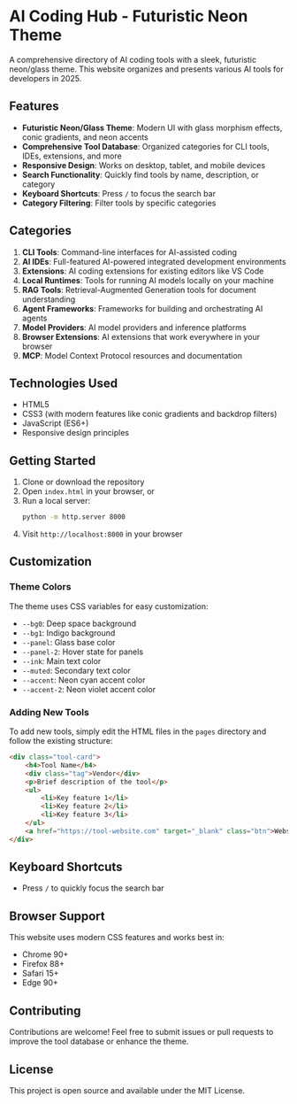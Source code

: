# AI Coding Hub - Futuristic Neon Theme

A comprehensive directory of AI coding tools with a sleek, futuristic neon/glass theme. This website organizes and presents various AI tools for developers in 2025.

## Features

- **Futuristic Neon/Glass Theme**: Modern UI with glass morphism effects, conic gradients, and neon accents
- **Comprehensive Tool Database**: Organized categories for CLI tools, IDEs, extensions, and more
- **Responsive Design**: Works on desktop, tablet, and mobile devices
- **Search Functionality**: Quickly find tools by name, description, or category
- **Keyboard Shortcuts**: Press `/` to focus the search bar
- **Category Filtering**: Filter tools by specific categories

## Categories

1. **CLI Tools**: Command-line interfaces for AI-assisted coding
2. **AI IDEs**: Full-featured AI-powered integrated development environments
3. **Extensions**: AI coding extensions for existing editors like VS Code
4. **Local Runtimes**: Tools for running AI models locally on your machine
5. **RAG Tools**: Retrieval-Augmented Generation tools for document understanding
6. **Agent Frameworks**: Frameworks for building and orchestrating AI agents
7. **Model Providers**: AI model providers and inference platforms
8. **Browser Extensions**: AI extensions that work everywhere in your browser
9. **MCP**: Model Context Protocol resources and documentation

## Technologies Used

- HTML5
- CSS3 (with modern features like conic gradients and backdrop filters)
- JavaScript (ES6+)
- Responsive design principles

## Getting Started

1. Clone or download the repository
2. Open `index.html` in your browser, or
3. Run a local server:
   ```bash
   python -m http.server 8000
   ```
4. Visit `http://localhost:8000` in your browser

## Customization

### Theme Colors

The theme uses CSS variables for easy customization:

- `--bg0`: Deep space background
- `--bg1`: Indigo background
- `--panel`: Glass base color
- `--panel-2`: Hover state for panels
- `--ink`: Main text color
- `--muted`: Secondary text color
- `--accent`: Neon cyan accent color
- `--accent-2`: Neon violet accent color

### Adding New Tools

To add new tools, simply edit the HTML files in the `pages` directory and follow the existing structure:

```html
<div class="tool-card">
    <h4>Tool Name</h4>
    <div class="tag">Vendor</div>
    <p>Brief description of the tool</p>
    <ul>
        <li>Key feature 1</li>
        <li>Key feature 2</li>
        <li>Key feature 3</li>
    </ul>
    <a href="https://tool-website.com" target="_blank" class="btn">Website</a>
</div>
```

## Keyboard Shortcuts

- Press `/` to quickly focus the search bar

## Browser Support

This website uses modern CSS features and works best in:
- Chrome 90+
- Firefox 88+
- Safari 15+
- Edge 90+

## Contributing

Contributions are welcome! Feel free to submit issues or pull requests to improve the tool database or enhance the theme.

## License

This project is open source and available under the MIT License.